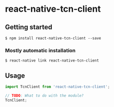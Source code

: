 # react-native-tcn-client

## Getting started

`$ npm install react-native-tcn-client --save`

### Mostly automatic installation

`$ react-native link react-native-tcn-client`

## Usage
```javascript
import TcnClient from 'react-native-tcn-client';

// TODO: What to do with the module?
TcnClient;
```
